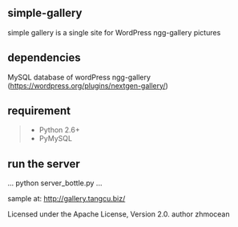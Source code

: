 ## simple-gallery
simple gallery is a single site for WordPress ngg-gallery pictures

## dependencies
MySQL database of wordPress ngg-gallery (https://wordpress.org/plugins/nextgen-gallery/)

## requirement
> * Python 2.6+
> * PyMySQL 

## run the server
...
python server_bottle.py
...

sample at: http://gallery.tangcu.biz/

Licensed under the Apache License, Version 2.0. author zhmocean
